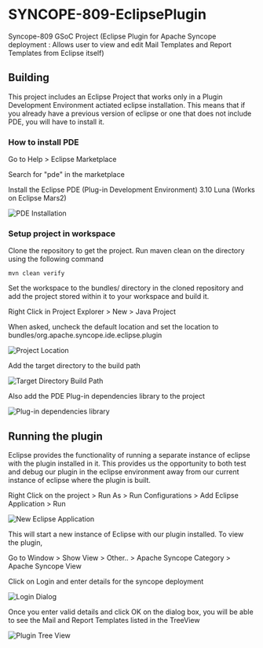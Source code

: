 # SYNCOPE-809-EclipsePlugin
Syncope-809 GSoC Project (Eclipse Plugin for Apache Syncope deployment : Allows user to view and edit Mail Templates and Report Templates from Eclipse itself)

## Building ##
This project includes an Eclipse Project that works only in a Plugin Development Environment actiated eclipse installation. This means that if you already have a previous version of eclipse or one that does not include PDE, you will have to install it. 

### How to install PDE ###
Go to Help > Eclipse Marketplace

Search for "pde" in the marketplace

Install the Eclipse PDE (Plug-in Development Environment) 3.10 Luna
(Works on Eclipse Mars2)

![PDE Installation](http://imgur.com/d7VSJre.png)
### Setup project in workspace ###
Clone the repository to get the project. Run maven clean on the directory using the following command

    mvn clean verify

Set the workspace to the bundles/ directory in the cloned repository and add the project stored within it to your workspace and build it.

Right Click in Project Explorer > New > Java Project

When asked, uncheck the default location and set the location to bundles/org.apache.syncope.ide.eclipse.plugin

![Project Location](http://i.imgur.com/c2dXjBxl.png)

Add the target directory to the build path

![Target Directory Build Path](http://imgur.com/zivIsUSl.png)

Also add the PDE Plug-in dependencies library to the project

![Plug-in dependencies library](http://imgur.com/b4SevMnl.png)

## Running the plugin ##
Eclipse provides the functionality of running a separate instance of eclipse with the plugin installed in it. This provides us the opportunity to both test and debug our plugin in the eclipse environment away from our current instance of eclipse where the plugin is built.

Right Click on the project > Run As > Run Configurations > Add Eclipse Application > Run

![New Eclipse Application](http://i.imgur.com/yn0CQbgl.png)

This will start a new instance of Eclipse with our plugin installed. To view the plugin,

Go to Window > Show View > Other.. > Apache Syncope Category > Apache Syncope View

Click on Login and enter details for the syncope deployment

![Login Dialog](http://imgur.com/ONCaoWi.png)

Once you enter valid details and click OK on the dialog box, you will be able to see the Mail and Report Templates listed in the TreeView

![Plugin Tree View](http://imgur.com/spzrBBJ.png)
